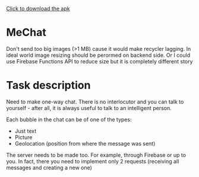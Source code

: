 <a href="https://github.com/BulatMukhutdinov/MeChat/blob/master/MeChat.apk?raw=true" download>Click to download the apk</a>
# MeChat
Don't send too big images (>1 MB) cause it would make recycler lagging. In ideal world image resizing should be perormed on backend side. Or I could use Firebase Functions API to reduce size but it is completely different story

# Task description
Need to make one-way chat. There is no interlocutor and you can talk to yourself - after all, it is always useful to talk to an intelligent person.

Each bubble in the chat can be of one of the types:
- Just text
- Picture
- Geolocation (position from where the message was sent)

The server needs to be made too. For example, through Firebase or up to you. In fact, there you need to implement only 2 requests (receiving all messages and creating a new one)
